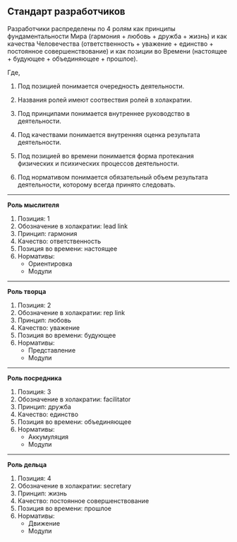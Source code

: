 ## Стандарт разработчиков

Разработчики распределены по 4 ролям как принципы фундаментальности Мира (гармония + любовь + дружба + жизнь) и как качества Человечества (ответственность + уважение + единство + постоянное совершенствование) и как позиции во Времени (настоящее + будующее + объединяющее + прошлое).

Где, 

1. Под позицией понимается очередность деятельности.

2. Названия ролей имеют соотвествия ролей в холакратии.

3. Под принципами понимается внутреннее руководство в деятельности.

4. Под качествами понимается внутренняя оценка результата деятельности.

5. Под позицией во времени понимается форма протекания физических и психических процессов деятельности.

6. Под нормативом понимается обязательный объем результата деятельности, которому всегда принято следовать.

<hr>

**Роль мыслителя**
1. Позиция: 1
2. Обозначение в холакратии: lead link
3. Принцип: гармония
4. Качество: ответственность
5. Позиция во времени: настоящее
6. Нормативы: 
    - Ориентировка
    - Модули

<hr>

**Роль творца**
1. Позиция: 2
2. Обозначение в холакратии: rep link
3. Принцип: любовь
4. Качество: уважение
5. Позиция во времени: будующее
6. Нормативы: 
    - Представление 
    - Модули

<hr>

**Роль посредника**
1. Позиция: 3
2. Обозначение в холакратии: facilitator
3. Принцип: дружба
4. Качество: единство
5. Позиция во времени: объединяющее
6. Нормативы: 
    - Аккумуляция 
    - Модули

<hr>

**Роль дельца**
1. Позиция: 4
2. Обозначение в холакратии: secretary
3. Принцип: жизнь
4. Качество: постоянное совершенствование
5. Позиция во времени: прошлое
6. Нормативы: 
    - Движение 
    - Модули